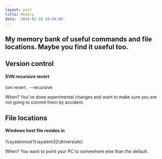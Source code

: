 ```yaml
---
layout: post
title: Memory
date: '2014-01-18 10:44:00'
---
```


## My memory bank of useful commands and file locations. Maybe you find it useful too.

## Version control

#### SVN recursive revert

svn revert . --recursive 

When? You've done experimental changes and want to make sure you are not going to commit them by accident. 

## File locations

#### Windows host file resides in 

%systemroot%\system32\drivers\etc\ 

When? You want to point your PC to somewhere else than the default.